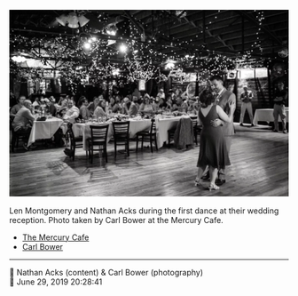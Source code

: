 ![Len Montgomery and Nathan Acks during their “first dance”](assets/205dc7bd319c4f163d4a05013224db5a.webp)

Len Montgomery and Nathan Acks during the first dance at their wedding reception. Photo taken by Carl Bower at the Mercury Cafe.

* [The Mercury Cafe](http://mercurycafe.com)
* [Carl Bower](https://carlbowerphotos.com)

- - - -

<span aria-hidden="true">👥</span> Nathan Acks (content) & Carl Bower (photography)  
<span aria-hidden="true">📅</span> June 29, 2019 20:28:41
